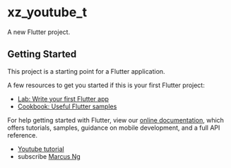 # xz_youtube_t

A new Flutter project.

## Getting Started

This project is a starting point for a Flutter application.

A few resources to get you started if this is your first Flutter project:

-   [Lab: Write your first Flutter app](https://flutter.dev/docs/get-started/codelab)
-   [Cookbook: Useful Flutter samples](https://flutter.dev/docs/cookbook)

For help getting started with Flutter, view our
[online documentation](https://flutter.dev/docs), which offers tutorials,
samples, guidance on mobile development, and a full API reference.

-   [ Youtube tutorial ](https://www.youtube.com/watch?v=feQhHStBVLE)
-   subscribe [Marcus Ng](https://github.com/MarcusNg/flutter_youtube_api)
